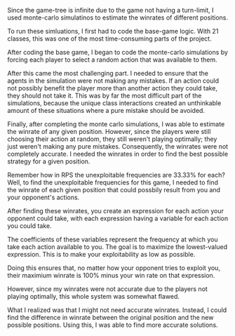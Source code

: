 Since the game-tree is infinite due to the game not having a turn-limit, I used monte-carlo simulatinos to estimate the winrates of different positions.

To run these simluations, I first had to code the base-game logic. With 21 classes, this was one of the most time-consuming parts of the project.

After coding the base game, I began to code the monte-carlo simulations by forcing each player to select a random action that was available to them.

After this came the most challenging part. I needed to ensure that the agents in the simulation were not making any mistakes. If an action could not possibly benefit the player more than another action they could take, they should not take it.
This was by far the most difficult part of the simulations, because the unique class interactions created an unthinkable amount of these situations where a pure mistake should be avoided.

Finally, after completing the monte carlo simulations, I was able to estimate the winrate of any given position. However, since the players were still choosing their action at random, they still weren't playing optimally; they just weren't making any pure mistakes.
Consequently, the winrates were not completely accurate. I needed the winrates in order to find the best possible strategy for a given position.

Remember how in RPS the unexploitable frequencies are 33.33% for each? Well, to find the unexploitable frequencies for this game, I needed to find the winrate of each given position that could possbily result from you and your opponent's actions.

After finding these winrates, you create an expression for each action your opponent could take, with each expression having a variable for each action you could take.

The coefficients of these variables represent the frequency at which you take each action available to you. The goal is to maximize the lowest-valued expression. This is to make your exploitability as low as possible.

Doing this ensures that, no matter how your opponent tries to exploit you, their maximium winrate is 100% minus your win rate on that expression.

However, since my winrates were not accurate due to the players not playing optimally, this whole system was somewhat flawed.

What I realized was that I might not need accurate winrates. Instead, I could find the difference in winrate between the original position and the new possible positions. Using this, I was able to find more accurate solutions.
